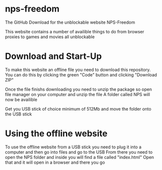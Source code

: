 # nps-freedom
The GitHub Download for the unblockable website NPS-Freedom


This website contains a number of availible things to do from browser proxies to games and movies all unblockable

# Download and Start-Up
To make this website an offline file you need to download this repository.
You can do this by clicking the green "Code" button and clicking "Download ZIP"

Once the file finishs downloading you need to unzip the package so open file manager on your computer and unzip the file
A folder called NPS will now be availible

Get you USB stick of choice minimum of 512Mb and move the folder onto the USB stick

# Using the offline website
To use the offline website from a USB stick you need to plug it into a computer and then go into files and go to the USB
From there you need to open the NPS folder and inside you will find a file called "index.html"
Open that and it will open in a browser and there you go
